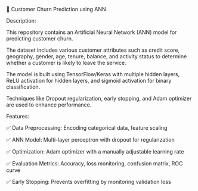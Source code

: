 🔹 Customer Churn Prediction using ANN

Description:

This repository contains an Artificial Neural Network (ANN) model for predicting customer churn. 

The dataset includes various customer attributes such as credit score, geography, gender, age, tenure, balance, and activity status to determine whether a customer is likely to leave the service.


The model is built using TensorFlow/Keras with multiple hidden layers, ReLU activation for hidden layers, and sigmoid activation for binary classification. 

Techniques like Dropout regularization, early stopping, and Adam optimizer are used to enhance performance.

Features:

✅ Data Preprocessing: Encoding categorical data, feature scaling

✅ ANN Model: Multi-layer perceptron with dropout for regularization

✅ Optimization: Adam optimizer with a manually adjustable learning rate

✅ Evaluation Metrics: Accuracy, loss monitoring, confusion matrix, ROC curve

✅ Early Stopping: Prevents overfitting by monitoring validation loss
